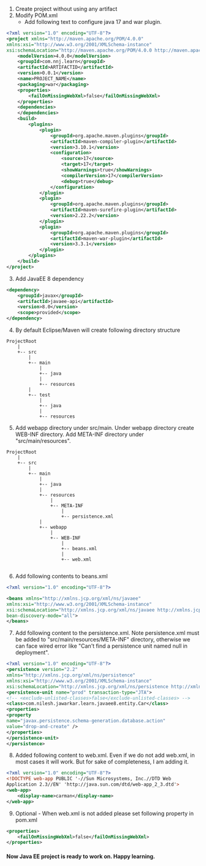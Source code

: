 
1) Create project without using any artifact
2) Modify POM.xml
	- Add following text to configure java 17 and war plugin.

``` xml
<?xml version="1.0" encoding="UTF-8"?>
<project xmlns="http://maven.apache.org/POM/4.0.0"
xmlns:xsi="http://www.w3.org/2001/XMLSchema-instance"
xsi:schemaLocation="http://maven.apache.org/POM/4.0.0 http://maven.apache.org/xsd/maven-4.0.0.xsd">
	<modelVersion>4.0.0</modelVersion>
	<groupId>com.nnj.learn</groupId>
	<artifactId>ARTIFACTID</artifactId>
	<version>0.0.1</version>
	<name>PROJECT_NAME</name>
	<packaging>war</packaging>
	<properties>
		<failOnMissingWebXml>false</failOnMissingWebXml>
	</properties>
	<dependencies>
	</dependencies>
	<build>
		<plugins>
			<plugin>
				<groupId>org.apache.maven.plugins</groupId>
				<artifactId>maven-compiler-plugin</artifactId>
				<version>3.10.1</version>
				<configuration>
					<source>17</source>
					<target>17</target>
					<showWarnings>true</showWarnings>
					<compilerVersion>17</compilerVersion>
					<debug>true</debug>
				</configuration>
			</plugin>
			<plugin>
				<groupId>org.apache.maven.plugins</groupId>
				<artifactId>maven-surefire-plugin</artifactId>
				<version>2.22.2</version>
			</plugin>
			<plugin>
				<groupId>org.apache.maven.plugins</groupId>
				<artifactId>maven-war-plugin</artifactId>
				<version>3.3.1</version>
			</plugin>
		</plugins>
	</build>
</project>
```

3) Add JavaEE 8 dependency
``` xml
<dependency>
	<groupId>javax</groupId>
	<artifactId>javaee-api</artifactId>
	<version>8.0</version>
	<scope>provided</scope>
</dependency>
```


4) By default Eclipse/Maven will create following directory structure
```
ProjectRoot
	|
	+-- src
		|
		+-- main
			|
			+-- java
			|
			+-- resources
		|
		+-- test
			|
			+-- java
			|
			+-- resources

```

5) Add webapp directory under src/main. Under webapp directory create WEB-INF directory. Add META-INF directory under "src/main/resources". 
```
ProjectRoot
	|
	+-- src
		|
		+-- main
			|
			+-- java
			|
			+-- resources
				|
				+-- META-INF
					|
					+-- persistence.xml			
			|
			+-- webapp
				|
				+-- WEB-INF
					|
					+-- beans.xml
					|
					+-- web.xml


```

6) Add following contents to beans.xml
``` xml
<?xml version="1.0" encoding="UTF-8"?>

<beans xmlns="http://xmlns.jcp.org/xml/ns/javaee" 
xmlns:xsi="http://www.w3.org/2001/XMLSchema-instance"
xsi:schemaLocation="http://xmlns.jcp.org/xml/ns/javaee http://xmlns.jcp.org/xml/ns/javaee/beans_1_1.xsd"
bean-discovery-mode="all">
</beans>
```

7) Add following content to the persistence.xml. Note persistence.xml must be added to "src/main/resources/META-INF" directory, otherwise we can face wired error like "Can't find a persistence unit named null in deployment".
``` xml
<?xml version="1.0" encoding="UTF-8"?>
<persistence version="2.2"
xmlns="http://xmlns.jcp.org/xml/ns/persistence"
xmlns:xsi="http://www.w3.org/2001/XMLSchema-instance"
xsi:schemaLocation="http://xmlns.jcp.org/xml/ns/persistence http://xmlns.jcp.org/xml/ns/persistence/persistence_2_2.xsd">
<persistence-unit name="prod" transaction-type="JTA">
<!-- <exclude-unlisted-classes>false</exclude-unlisted-classes> -->
<class>com.nilesh.jawarkar.learn.javaee8.entity.Car</class>
<properties>
<property
name="javax.persistence.schema-generation.database.action"
value="drop-and-create" />
</properties>
</persistence-unit>
</persistence>
``` 

8) Added following content to web.xml. Even if we do not add web.xml, in most cases it will work. But for sake of completeness, I am adding it. 
``` xml
<?xml version="1.0" encoding="UTF-8"?>
<!DOCTYPE web-app PUBLIC '-//Sun Microsystems, Inc.//DTD Web
Application 2.3//EN' 'http://java.sun.com/dtd/web-app_2_3.dtd'>
<web-app>
	<display-name>carman</display-name>
</web-app>
```

9) Optional - When web.xml is not added please set following property in pom.xml
``` xml
<properties>
	<failOnMissingWebXml>false</failOnMissingWebXml>
</properties>
```
#### Now Java EE project is ready to work on. Happy learning.










